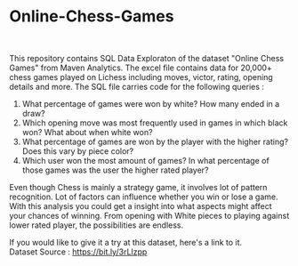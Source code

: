 # Online-Chess-Games

<br>

This repository contains SQL Data Exploraton of the dataset "Online Chess Games" from Maven Analytics. The excel file contains data for 20,000+ chess games played on Lichess including moves, victor, rating, opening details and more. The SQL file carries code for the following queries :

1) What percentage of games were won by white? How many ended in a draw?
2) Which opening move was most frequently used in games in which black won? What about when white won?
3) What percentage of games are won by the player with the higher rating? Does this vary by piece color?
4) Which user won the most amount of games? In what percentage of those games was the user the higher rated player?

Even though Chess is mainly a strategy game, it involves lot of pattern recognition. Lot of factors can influence whether you win or lose a game. With this analysis you could get a insight into what aspects might affect your chances of winning. From opening with White pieces to playing against lower rated player, the possibilities are endless. 


If you would like to give it a try at this dataset, here's a link to it.\
Dataset Source : https://bit.ly/3rLIzpp


